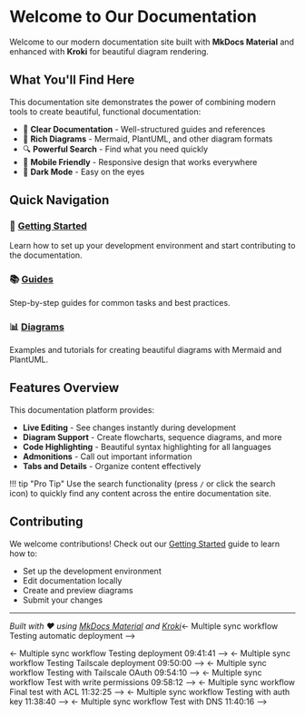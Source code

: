 # Welcome to Our Documentation

Welcome to our modern documentation site built with **MkDocs Material** and enhanced with **Kroki** for beautiful diagram rendering.

## What You'll Find Here

This documentation site demonstrates the power of combining modern tools to create beautiful, functional documentation:

- 📖 **Clear Documentation** - Well-structured guides and references
- 🎨 **Rich Diagrams** - Mermaid, PlantUML, and other diagram formats
- 🔍 **Powerful Search** - Find what you need quickly
- 📱 **Mobile Friendly** - Responsive design that works everywhere
- 🌙 **Dark Mode** - Easy on the eyes

## Quick Navigation

### 🚀 [Getting Started](getting-started.md)
Learn how to set up your development environment and start contributing to the documentation.

### 📚 [Guides](guides/)
Step-by-step guides for common tasks and best practices.

### 📊 [Diagrams](diagrams/)
Examples and tutorials for creating beautiful diagrams with Mermaid and PlantUML.

## Features Overview

This documentation platform provides:

- **Live Editing** - See changes instantly during development
- **Diagram Support** - Create flowcharts, sequence diagrams, and more
- **Code Highlighting** - Beautiful syntax highlighting for all languages
- **Admonitions** - Call out important information
- **Tabs and Details** - Organize content effectively

!!! tip "Pro Tip"
    Use the search functionality (press `/` or click the search icon) to quickly find any content across the entire documentation site.

## Contributing

We welcome contributions! Check out our [Getting Started](getting-started.md) guide to learn how to:

- Set up the development environment
- Edit documentation locally
- Create and preview diagrams
- Submit your changes

---

*Built with ❤️ using [MkDocs Material](https://squidfunk.github.io/mkdocs-material/) and [Kroki](https://kroki.io/)*<- Multiple sync workflow Testing automatic deployment -->

<- Multiple sync workflow Testing deployment 09:41:41 -->
<- Multiple sync workflow Testing Tailscale deployment 09:50:00 -->
<- Multiple sync workflow Testing with Tailscale OAuth 09:54:10 -->
<- Multiple sync workflow Test with write permissions 09:58:12 -->
<- Multiple sync workflow Final test with ACL 11:32:25 -->
<- Multiple sync workflow Testing with auth key 11:38:40 -->
<- Multiple sync workflow Test with DNS 11:40:16 -->
